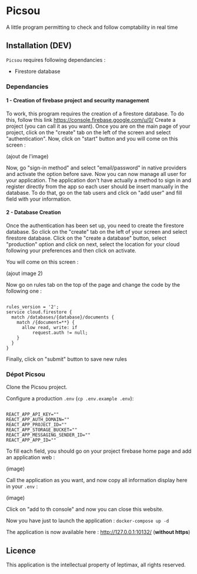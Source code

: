 # Picsou

A little program permitting to check and follow comptability in real time 

## Installation (DEV)

`Picsou` requires following dependancies :

- Firestore database

### Dependancies

#### 1 - Creation of firebase project and security management

To work, this program requires the creation of a firestore database. To do this, follow this link https://console.firebase.google.com/u/0/ 
Create a project (you can call it as you want). Once you are on the main page of your project, click on the "create" tab on the left of the screen and select "authentication". Now, click on "start" button and you will come on this screen : 

(ajout de l'image)

Now, go "sign-in method" and select "email/password" in native providers and activate the option before save. Now you can now manage all user for your application. The application don't have actually a method to sign in and register directly from the app so each user should be insert manually in the database. To do that, go on the tab users and click on "add user" and fill field with your information.


#### 2 - Database Creation

Once the authentication has been set up, you need to create the firestore database. So click on the "create" tab on the left of your screen and select firestore database. Click on the "create a database" button, select "production" option and click on next, select the location for your cloud following your preferences and then click on activate.

You will come on this screen :

(ajout image 2)

Now go on rules tab on the top of the page and change the code by the following one : 

```

rules_version = '2';
service cloud.firestore {
  match /databases/{database}/documents {
    match /{document=**} {
      allow read, write: if
          request.auth != null;
    }
  }
}

```

Finally, click on "submit" button to save new rules

### Dépot Picsou

Clone the Picsou project.

Configure a production `.env` (`cp .env.example .env`):

```

REACT_APP_API_KEY=""
REACT_APP_AUTH_DOMAIN=""
REACT_APP_PROJECT_ID=""
REACT_APP_STORAGE_BUCKET=""
REACT_APP_MESSAGING_SENDER_ID=""
REACT_APP_APP_ID=""

```

To fill each field, you should go on your project firebase home page and add an application web :

(image)


Call the application as you want, and now copy all information display here in your `.env` :

(image)

Click on "add to th console" and now you can close this website.


Now you have just to launch the application : `docker-compose up -d`

The application is now available here : http://127.0.0.1:10132/ (**without https**)

## Licence

This application is the intellectual property of leptimax, all rights reserved.